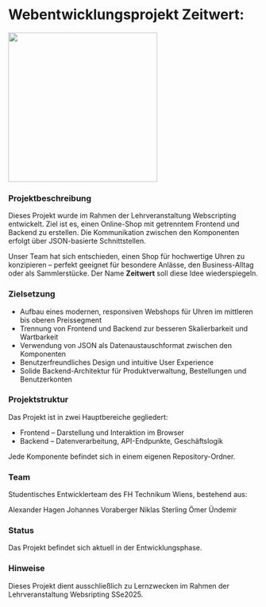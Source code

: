# Webentwicklungsprojekt Zeitwert:
<img src="https://github.com/user-attachments/assets/7f7d81f7-6ec8-4c57-99d5-44cd0d7c8b79" width="300"/>

### Projektbeschreibung

Dieses Projekt wurde im Rahmen der Lehrveranstaltung Webscripting entwickelt. 
Ziel ist es, einen Online-Shop mit getrenntem Frontend und Backend zu erstellen. Die Kommunikation zwischen den Komponenten erfolgt über JSON-basierte Schnittstellen.

Unser Team hat sich entschieden, einen Shop für hochwertige Uhren zu konzipieren – perfekt geeignet für besondere Anlässe, den Business-Alltag oder als Sammlerstücke.
Der Name **Zeitwert** soll diese Idee wiederspiegeln.

### Zielsetzung

- Aufbau eines modernen, responsiven Webshops für Uhren im mittleren bis oberen Preissegment
- Trennung von Frontend und Backend zur besseren Skalierbarkeit und Wartbarkeit
- Verwendung von JSON als Datenaustauschformat zwischen den Komponenten
- Benutzerfreundliches Design und intuitive User Experience
- Solide Backend-Architektur für Produktverwaltung, Bestellungen und Benutzerkonten

### Projektstruktur

Das Projekt ist in zwei Hauptbereiche gegliedert:
- Frontend – Darstellung und Interaktion im Browser
- Backend – Datenverarbeitung, API-Endpunkte, Geschäftslogik

Jede Komponente befindet sich in einem eigenen Repository-Ordner.

### Team
Studentisches Entwicklerteam des FH Technikum Wiens, bestehend aus:

Alexander Hagen
Johannes Voraberger
Niklas Sterling
Ömer Ündemir

### Status
Das Projekt befindet sich aktuell in der Entwicklungsphase.

### Hinweise
Dieses Projekt dient ausschließlich zu Lernzwecken im Rahmen der Lehrveranstaltung Websripting SSe2025.
